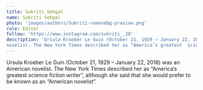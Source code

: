 ```yaml
---
title: Sukriti Sehgal
name: Sukriti Sehgal
photo: 'images/authors/Sukriti-removebg-preview.png'
role: Editor
follow: 'https://www.instagram.com/sukriti__28'
description: 'Ursula Kroeber Le Guin (October 21, 1929 – January 22, 2018) was an American
novelist. The New York Times described her as “America’s greatest  science fiction writer”, although she said that she would prefer to be known as an “American novelist”.'
---
```

Ursula Kroeber Le Guin (October 21, 1929 – January 22, 2018) was an American
novelist. The New York Times described her as “America’s greatest  science fiction writer”, although she said that she would prefer to be known as an “American novelist”.